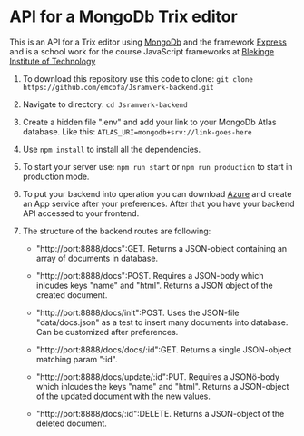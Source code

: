 # API for a MongoDb Trix editor

This is an API for a Trix editor using [MongoDb](https://www.mongodb.com/) and the framework [Express](https://expressjs.com/) and is a school work for the course JavaScript frameworks at [Blekinge Institute of Technology](https://www.bth.se/utbildning/program-och-kurser/pagwg/)


1. To download this repository use this code to clone: 
`git clone https://github.com/emcofa/Jsramverk-backend.git`

1. Navigate to directory: 
`cd Jsramverk-backend`

1. Create a hidden file ".env" and add your link to your MongoDb Atlas database. Like this:
`ATLAS_URI=mongodb+srv://link-goes-here`

1. Use 
`npm install`
to install all the dependencies.

2. To start your server use: 
`npm run start` 
or 
`npm run production`
to start in production mode.

3. To put your backend into operation you can download [Azure](https://azure.microsoft.com/en-us/) and create an App service after your preferences. After that you have your backend API accessed to your frontend.

4. The structure of the backend routes are following:

   - "http://port:8888/docs":GET. Returns a JSON-object containing an array of documents in database.
  
   - "http://port:8888/docs":POST. Requires a JSON-body which inlcudes keys "name" and "html". Returns a JSON object of the created document.
  
   - "http://port:8888/docs/init":POST. Uses the JSON-file "data/docs.json" as a test to insert many documents into database. Can be customized after preferences.

   - "http://port:8888/docs/docs/:id":GET. Returns a single JSON-object matching param ":id".

   - "http://port:8888/docs/update/:id":PUT. Requires a JSONö-body which inlcudes the keys "name" and "html". Returns a JSON-object of the updated document with the new values.

   -  "http://port:8888/docs/:id":DELETE. Returns a JSON-object of the deleted document.
